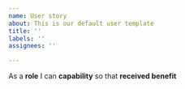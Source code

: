 ```yaml
---
name: User story
about: This is our default user template
title: ''
labels: ''
assignees: ''

---
```


As a **role** I can **capability** so that **received benefit**
